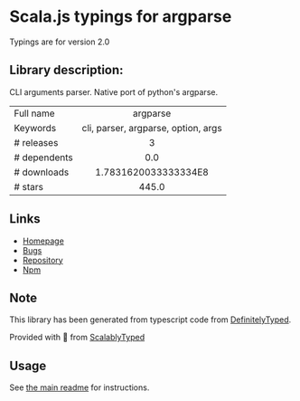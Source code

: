 
# Scala.js typings for argparse

Typings are for version 2.0

## Library description:
CLI arguments parser. Native port of python's argparse.

|                    |                 |
| ------------------ | :-------------: |
| Full name          | argparse |
| Keywords           | cli, parser, argparse, option, args |
| # releases         | 3 |
| # dependents       | 0.0 |
| # downloads        | 1.7831620033333334E8 |
| # stars            | 445.0 |

## Links
- [Homepage](https://github.com/nodeca/argparse#readme)
- [Bugs](https://github.com/nodeca/argparse/issues)
- [Repository](https://github.com/nodeca/argparse)
- [Npm](https://www.npmjs.com/package/argparse)
    


## Note
This library has been generated from typescript code from [DefinitelyTyped](https://definitelytyped.org).

Provided with :purple_heart: from [ScalablyTyped](https://github.com/oyvindberg/ScalablyTyped)

## Usage
See [the main readme](../../readme.md) for instructions.


